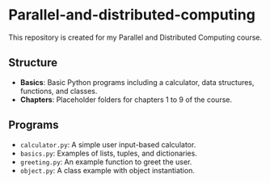 # Parallel-and-distributed-computing
This repository is created for my Parallel and Distributed Computing course.

## Structure
- **Basics**: Basic Python programs including a calculator, data structures, functions, and classes.
- **Chapters**: Placeholder folders for chapters 1 to 9 of the course.

## Programs
- `calculator.py`: A simple user input-based calculator.
- `basics.py`: Examples of lists, tuples, and dictionaries.
- `greeting.py`: An example function to greet the user.
- `object.py`: A class example with object instantiation.
